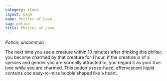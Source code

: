 ```yaml
---
category: items
layout: page
name: Philter of Love
tag: potion
title: Philter of Love 
---
```

_Potion, uncommon_ 

The next time you see a creature within 10 minutes after drinking this philter, you become charmed by that creature for 1 hour. If the creature is of a species and gender you are normally attracted to, you regard it as your true love while you are charmed. This potion's rose-hued, effervescent liquid contains one easy-to-miss bubble shaped like a heart. 